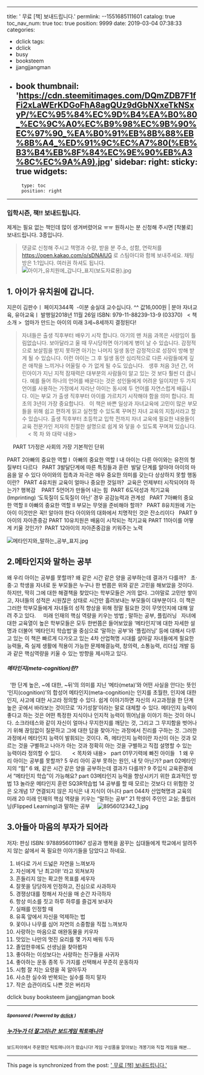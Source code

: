 
---
title: ' 무료 [책] 보내드립니다.'
permlink: --1551685111601
catalog: true
toc_nav_num: true
toc: true
position: 9999
date: 2019-03-04 07:38:33
categories:
- dclick
tags:
- dclick
- busy
- booksteem
- jjangjjangman
- book
thumbnail: 'https://cdn.steemitimages.com/DQmZDB7F1fFi2xLaWErKDGoFhA8agQUz9dGbNXxeTkNSxyP/%EC%95%84%EC%9D%B4%EA%B0%80_%EC%9C%A0%EC%B9%98%EC%9B%90%EC%97%90_%EA%B0%91%EB%8B%88%EB%8B%A4_%ED%91%9C%EC%A7%80(%EB%B3%B4%EB%8F%84%EC%9E%90%EB%A3%8C%EC%9A%A9).jpg'
sidebar:
    right:
        sticky: true
widgets:
    -
        type: toc
        position: right
---


### 입학시즌, 책!! 보내드립니다.

제게는 필요 없는 책인데 많이 생겨버렸어요 ㅠㅠ
원하시는 분 신청해 주시면 [착불로] 보내드립니다. 3종입니다.

> 댓글로 신청해 주시고
책명과 수량, 받을 분  주소, 성함, 연락처를  https://open.kakao.com/o/sDNAlUG 로 스팀아디와 함께 보내주세요.
채팅방은 1:1입니다. 여러권 하셔도 됩니다. 
![아이가_유치원에_갑니다_표지(보도자료용).jpg](https://cdn.steemitimages.com/DQmZDB7F1fFi2xLaWErKDGoFhA8agQUz9dGbNXxeTkNSxyP/%EC%95%84%EC%9D%B4%EA%B0%80_%EC%9C%A0%EC%B9%98%EC%9B%90%EC%97%90_%EA%B0%91%EB%8B%88%EB%8B%A4_%ED%91%9C%EC%A7%80(%EB%B3%B4%EB%8F%84%EC%9E%90%EB%A3%8C%EC%9A%A9).jpg)
## 1. 아이가 유치원에 갑니다. 
 지은이 김판수ㅣ 페이지344쪽  -이분 숭실대 교수십니다. ^^
값16,000원 | 분야 자녀교육, 유아교육ㅣ 발행일2018년 11월 26일
ISBN: 979-11-88239-13-9 (03370)
 
< 책 소개 >  
엄마가 만드는 아이의 미래 3세~8세까지 결정된다!
> 자녀들은 출생 직후부터 배우기 시작 합니다. 아기의 맨 처음 과목은 사랑임이 틀림없습니다. 보아달라고 울 때 무시당하면 아기에게 병이 날 수 있습니다. 감정적으로 보살핌을 받지 못하면 아기는 나머지 일생 동안 감정적으로 성장이 방해 받게 될 수 있습니다. 이런 아이는 그 후 일생 동안 심리적으로 다른 사람들에게 깊은 애착을 느끼거나 어울릴 수 가 없게 될 수도 있습니다.
  
생후 처음 3년 간, 어린아이가 지닌 지적 잠재력은 대부분의 사람들이 알고 있는 것 보다 훨씬 더 큽니다. 예를 들어 하나의 언어를 배운다는 것은 성인들에게 어려운 일이지만 두 가지 언어를 사용하는 가정에서 자라난 아이는 동시에 두 언어를 자연스럽게 배웁니다. 이는 부모 가 출생 직후부터 아이를 가르치기 시작해야 함을 의미 합니다. 최초의 3년이 가장 중요합니다. 
  
이 책은 바쁜 일상과 자녀교육에 고민이 많은 부모들을 위해 쉽고 편하게 읽고 실천할 수 있도록 꾸며진 자녀 교육의 지침서라고 할 수 있습니다. 출생 직후부터 초등학교 입학 전까지 자녀 교육에 필요한 내용들이 교육 전문가인 저자의 친절한 설명으로 쉽게 와 닿을 수 있도록 꾸며져 있습니다.
  
  
< 목 차 와 대략 내용>

   
PART 1가정은 사회의 가장 기본적인 단위

PART 2아빠의 중요한 역할 Ⅰ 
아빠의 중요한 역할 Ⅰ
내 아이는 다른 아이와는 유전의 형질부터 다르다
  
PART 3발달단계에 따른 특징들과 훈련  
발달 단계를 알아야 아이의 마음을 알 수 있다
아이와의 접촉과 자극은 매우 중요한 의미를 갖는다
상상하지 못할 행동이란?
  
PART 4유치원 교육이 얼마나 중요한 것일까? 
교육은 언제부터 시작되어야 하는가?
행복감
  
 PART 5언어가 만들어 내는 힘 
PART 6도덕성과 적기교육(Imprinting)
‘도둑질이 도둑질이 아닌’ 경우
공감능력과 관계성
  
PART 7아빠의 중요한 역할 Ⅱ
아빠의 중요한 역할 Ⅱ
부모는 무엇을 준비해야 할까?
  
PART 8유치원에 가는 아이 이것만은 꼭!! 알아야 한다
아이와의 대화에서 치명적인 것은 잔소리이다
  
PART 9아이의 자아존중감
PART 10유치원은 배움이 시작되는 적기교육
PART 11아이를 어떻게 키울 것인가? 
PART 12아이의 자아존중감을 키워주는 노력  

![메타인지와_말하는_공부_표지.jpg](https://cdn.steemitimages.com/DQmNVPbDtWvEh8EnAcXdEGuZGfZfBpm9UbC8pWoQ5m8y21J/%EB%A9%94%ED%83%80%EC%9D%B8%EC%A7%80%EC%99%80_%EB%A7%90%ED%95%98%EB%8A%94_%EA%B3%B5%EB%B6%80_%ED%91%9C%EC%A7%80.jpg)
## 2.메타인지와 말하는 공부

왜 우리 아이는 공부를 못할까?
왜 같은 시간 같은 양을 공부하는데 결과가 다를까?
  
초·중·고 학생을 자녀로 둔 부모들은 누구나 한 번쯤은 위와 같은 고민을 해보았을 것이다. 하지만, 딱히 그에 대한 해결책을 찾았다는 학부모들은 거의 없다. 그야말로 고민만 쌓이고, 자녀들의 성적은 시원찮은 상태로 시간만 흘려보내는 부모들이 대부분이다. 이 책은 그러한 학부모들에게 자녀들의 성적 향상을 위해 정말 필요한 것이 무엇인지에 대해 알려 주고 있다.
  
  
미래 인재의 핵심 역량을 키우는 방법 ; 말하는 공부, 플립러닝
  
자녀에 대한 교육열이 높은 학부모들은 모두 한번쯤은 들어보았을 ‘메타인지’에 대한 자세한 설명과 더불어 ‘메타인지 학습법’을 중심으로 ‘말하는 공부’와 ‘플립러닝’ 등에 대해서 다루고 있는 이 책은 빠르게 다가오고 있는 4차 산업혁명 시대를 살아갈 자녀들에게 필요한 능력들, 즉 실제 생활에 적용이 가능한 문제해결능력, 창의력, 소통능력, 리더십 개발 등과 같은 핵심역량을 키울 수 있는 방향을 제시하고 있다.
  
  
##### 메타인지(meta-cognition)란?
  
‘한 단계 높은, ~에 대한, ~뒤’의 의미를 지닌 ‘메타(meta)’와 어떤 사실을 안다는 뜻인 ‘인지(cognition)’의 합성어 메타인지(meta-cognition)는 인지를 초월한, 인지에 대한 인지, 사고에 대한 사고라 정의할 수 있다. 쉽게 이야기하면 자신의 사고과정을 한 단계 높은 곳에서 바라보는 것이므로 ‘자기성찰’이라는 말로 대체할 수 있다.
메타인지 능력이 좋다고 하는 것은 어떤 특정한 지식이나 인지적 능력이 뛰어남을 이야기 하는 것이 아니다. 소크라테스와 같이 자신이 얼마나 무지한지를 깨닫는 것, 그리고 그 무지함을 벗어나기 위해 끊임없이 질문하고 그에 대한 답을 찾아가는 과정에서 진리를 구하는 것. 그러한 과정에서 메타인지 능력이 발휘되는 것이다.
즉, 메타인지 능력이란 자신이 아는 것과 모르는 것을 구별하고 나아가 아는 것과 정확히 아는 것을 구별하고 직접 설명할 수 있는 능력이라 정의할 수 있다.
  
  
  < 목차와 내용>
  
part 01무기력에 빠진 아이들
  
1 왜 우리 아이는 공부를 못할까? 
5 우리 아이 공부 못하는 원인, 내 탓 아닌가? 
part 02메타인지의 “힘” 
6 왜, 같은 시간 같은 양을 공부하는데 결과가 다를까?
9 주입식 교육환경에서 “메타인지 학습”이 가능해요? 
part 03메타인지 능력을 향상시키기 위한 효과적인 방법 
13 놀라운 메타인지 훈련 SQ3R학습법
14 공부를 할 때 모르는 것보다 더 위험한 것은 오개념
17 연결되지 않은 지식은 내 지식이 아니다
part 044차 산업혁명과 교육의 미래 
20 미래 인재의 핵심 역량을 키우는 “말하는 공부”
21 학생이 주인인 교실; 플립러닝(Flipped Learning)과 말하는 공부
  
  ![8956012342_1.jpg](https://cdn.steemitimages.com/DQmdMC7G8dZrtxwSXv2RBEcRZ9jcnAGZRoeMPD4R7XJDDX5/8956012342_1.jpg)

## 3.아들아 마음의 부자가 되어라
저자: 판싱
ISBN: 9788956011967
성공과 행복을 꿈꾸는 십대들에게 학교에서 알려주지 않는 삶에서 꼭 필요한 이야기들을 담았다고 하네요. 

1. 바다로 가서 드넓은 자연을 느껴보자
2. 자신에게 ‘난 최고야! ’라고 외쳐보자
 3. 흔들리지 않는 확고한 목표를 세우자 
6. 잘못을 당당하게 인정하고, 진심으로 사과하자 
7. 경쟁상대를 정해서 자신을 매 순간 자극하자 
8. 항상 미소를 짓고 하루 하루를 즐겁게 보내자 
9. 실패를 인정할 때
10. 유혹 앞에서 자신을 억제하는 법
12. 꽃이나 나무를 심어 자연의 소중함을 직접 느껴보자 
13. 사랑하는 마음으로 애완동물을 키우자 
18. 맛있는 나만의 멋진 요리를 몇 가지 배워 두자 
19. 졸업한후에도 선생님을 찾아뵙자 
21. 좋아하는 이성보다는 사랑하는 친구들을 사귀자 
24. 좋아하는 운동 종목 두 가지를 선택해서 꾸준히 운동하자 
29. 시험 잘 치는 요령을 꼭 알아두자 
30. 사소한 실수와 반복되는 실수를 하지 말자 
34. 작은 습관이라도 나쁜 것은 버리자 

dclick busy booksteem jjangjjangman book


---

#####  <sub> **Sponsored ( Powered by [dclick](https://www.dclick.io) )** </sub>
##### [누가누가 더 잘그리나? 보드게임 픽토매니아](https://api.dclick.io/v1/c?x=eyJhbGciOiJIUzI1NiIsInR5cCI6IkpXVCJ9.eyJjIjoicmFhaCIsInMiOiItLTE1NTE2ODUxMTE2MDEiLCJhIjpbInQtMTUxNiJdLCJ1cmwiOiJodHRwczovL2Jsb2cubmF2ZXIuY29tL3Rsc3RrZDEyMy8yMjE0NzM5MzgzODIiLCJpYXQiOjE1NTE2ODUxMTEsImV4cCI6MTg2NzA0NTExMX0.nDk6MJZvf5PLi5lPvqwCdtPx3MKmT0Ji3eqlr0OGXYg)
<sup>보드피아에서 주문했던 픽토매니아가 왔습니다! 게임 구성품을 알아보는 개봉기와 직접 게임을 해본...</sup>
</center>

- - -

This page is synchronized from the post: [' 무료 [책] 보내드립니다.'](https://steemit.com/@raah/--1551685111601)
